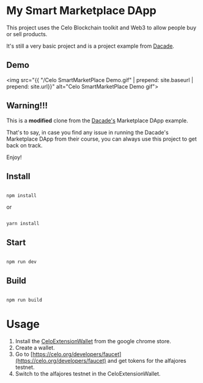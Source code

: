 # My Smart Marketplace DApp

This project uses the Celo Blockchain toolkit and Web3 to allow people buy or sell products.

It's still a very basic project and is a project example from [Dacade](https://dacade.org/communities/celo/courses/celo-development-101).

## Demo

<img src="{{ "/Celo SmartMarketPlace Demo.gif" | prepend: site.baseurl | prepend: site.url}}" alt="Celo SmartMarketPlace Demo gif">

## Warning!!!

This is a **modified** clone from the [Dacade's](https://github.com/dacadeorg/celo-marketplace-dapp) Marketplace DApp example.

That's to say, in case you find any issue in running the Dacade's Marketplace DApp from their course, you can always use this project to get back on track.

Enjoy!

## Install

```

npm install

```

or

```

yarn install

```

## Start

```

npm run dev

```

## Build

```

npm run build

```

# Usage

1. Install the [CeloExtensionWallet](https://chrome.google.com/webstore/detail/celoextensionwallet/kkilomkmpmkbdnfelcpgckmpcaemjcdh?hl=en) from the google chrome store.
2. Create a wallet.
3. Go to [https://celo.org/developers/faucet](https://celo.org/developers/faucet) and get tokens for the alfajores testnet.
4. Switch to the alfajores testnet in the CeloExtensionWallet.

